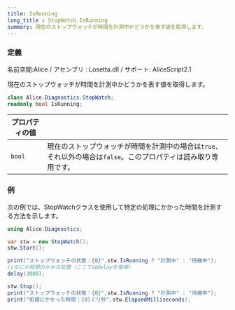 ```yaml
---
title: IsRunning
long_title : StopWatch.IsRunning
summary: 現在のストップウォッチが時間を計測中かどうかを表す値を取得します。
---
```

### 定義
名前空間:Alice / アセンブリ : Losetta.dll / サポート: AliceScript2.1

現在のストップウォッチが時間を計測中かどうかを表す値を取得します。

```cs title="AliceScript"
class Alice.Diagnostics.StopWatch;
readonly bool IsRunning;
```

|プロパティの値| |
|-|-|
|`bool`| 現在のストップウォッチが時間を計測中の場合は`true`、それ以外の場合は`false`。このプロパティは読み取り専用です。|

### 例
次の例では、StopWatchクラスを使用して特定の処理にかかった時間を計測する方法を示します。

```cs title="AliceScript"
using Alice.Diagnostics;

var stw = new StopWatch();
stw.Start();

print("ストップウォッチの状態：{0}",stw.IsRunning ? "計測中" : "待機中");
//なにか時間のかかる処理（ここではdelayを使用）
delay(3000);

stw.Stop();
print("ストップウォッチの状態：{0}",stw.IsRunning ? "計測中" : "待機中");
print("処理にかかった時間：{0}ミリ秒",stw.ElapsedMilliseconds);
```